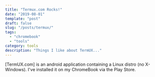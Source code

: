 ```yaml
---
title: "Termux.com Rocks!"
date: "2019-08-01"
template: "post"
draft: false
slug: "/posts/termux/"
tags:
  - "chromebook"
  - "tools"
category: tools 
description: "Things I like about TermUX..."
---
```


[TermUX.com] is an android application containing a Linux distro (no X-Windows).   I've installed it
on my ChromeBook via the Play Store.


